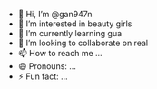 - 👋 Hi, I’m @gan947n
- 👀 I’m interested in beauty girls
- 🌱 I’m currently learning gua
- 💞️ I’m looking to collaborate on real
- 📫 How to reach me ...
- 😄 Pronouns: ...
- ⚡ Fun fact: ...

<!---
gan947n/gan947n is a ✨ special ✨ repository because its `README.md` (this file) appears on your GitHub profile.
You can click the Preview link to take a look at your changes.
--->
